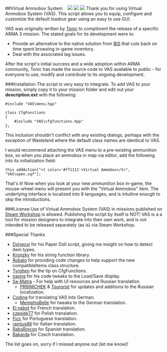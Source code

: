 ##Virtual Ammobox System&nbsp;&nbsp;&nbsp;&nbsp;[![](http://img.shields.io/badge/Version-2.6-green.svg?style=flat)](https://github.com/TAWTonic/VAS/blob/master/changelog.txt) [![](http://img.shields.io/badge/Download-1_MB-blue.svg?style=flat)](http://www.armaholic.com/page.php?id=19134) [![](http://img.shields.io/badge/License-Custom-red.svg?style=flat)](#license)
Thank you for using Virtual Ammobox System (VAS). This script allows you to equip, configure and customize the default loadout gear using an easy to use GUI.

VAS was originally written by [Tonic](https://github.com/TAWTonic) to compliment the release of a specific ARMA 3 mission. The stated goals for its development were to:
* Provide an alternative to the native solution from [BIS](https://www.bistudio.com/) that cuts back on time spent browsing in-game inventory.
* Deal with the associated lag issues.

After the script's initial success and a wide adoption within ARMA community, Tonic has made the source code to VAS available to public - for everyone to use, modify and contribute to its ongoing development.

###Installation
The script is very easy to integrate. To add VAS to your mission, simply copy it to your mission folder and edit out your **description.ext** with the following:
```
#include "VAS\menu.hpp"  
  
class CfgFunctions  
{  
	#include "VAS\cfgfunctions.hpp"  
};
```
This inclusion shouldn't conflict with any existing dialogs, perhaps with the exception of Wasteland where the default class names are identical to VAS.  

I would recommend attaching the VAS menu to a pre-existing ammunition box, so when you place an ammobox in map via editor, add the following into its initialization field:
```
this addAction["<t color='#ff1111'>Virtual Ammobox</t>", "VAS\open.sqf"];
```
That's it! Now when you look at your new ammunition box in-game, the mouse-wheel menu will present you with the "Virtual Ammobox" item. The underlying interface is localized into 8 languages, and is intuitive enough to skip the introductions.

###License <a name="license"></a>
Use of Virtual Ammobox System (VAS) in missions published on [Steam Workshop](http://steamcommunity.com/app/107410/workshop/?l=english) is allowed. Publishing the script by itself is NOT! VAS is a a tool for mission designers to integrate into their own work, and is not intended to be released separately (as is) via Steam Workshop.

###Special Thanks
* [Dslyecxi](http://dslyecxi.com/) for his Paper Doll script, giving me insight on how to detect item types.
* [Kronzky](http://www.kronzky.info/) for his string function library.
* [Robalo](http://arma-sr.bzbit.com/) for providing code changes to help support the new compatibleItems class structure.  
* [Tyrghen](http://veterans.armasites.com/) for the tip on CfgFunctions.
* [naong](http://www.armaholic.com/forums.php?m=posts&id=142583) for his code tweaks to the Load/Save display.  
* [Sa-Matra](https://wasteland.arma.su/) - For help with UI resources and Russian translation.
  * [PR9INICHEK](https://github.com/PR9INICHEK) & [Tourorist](https://github.com/Tourorist) for updates and additions to the Russian localization.
* [Coding](http://www.armaholic.com/forums.php?m=posts&id=149222) for translating VAS into German.
  * [MemphisBelle](https://twitter.com/MemphisBelle291) for tweaks to the German translation.
* [El nabot](http://www.armaholic.com/forums.php?m=posts&q=20990&d=105) for French translation.
* [czesiek77](http://instagram.com/czesiek77) for Polish translation.
* [Ficc](http://www.rifleonlyclan.com/) for Portuguese translation.
* [ramius86](https://github.com/ramius86) for Italian translation.
* [RabsRincon](http://www.armaholic.com/forums.php?m=posts&q=24317) for Spanish translation.
* [Bakarda](https://www.youtube.com/user/Bakarda/) for Czech translation.

The list goes on, sorry if I missed anyone out (let me know)!
